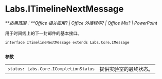 
# <a name="labs.itimelinenextmessage"></a>Labs.ITimelineNextMessage

 _**适用范围：**Office 相关应用? | Office 外接程序? | Office Mix? | PowerPoint_

用于时间线上的下一封邮件的基本接口。

```
interface ITimelineNextMessage extends Labs.Core.IMessage
```


## 

 **参数**


|||
|:-----|:-----|
| `status: Labs.Core.ICompletionStatus`|提供实验室的最终状态。|
